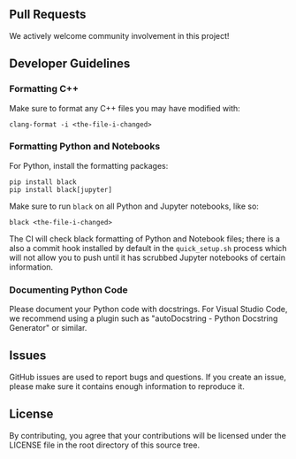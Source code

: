 ## Pull Requests

We actively welcome community involvement in this project!

## Developer Guidelines

### Formatting C++

Make sure to format any C++ files you may have modified with:
```shell
clang-format -i <the-file-i-changed>
```

### Formatting Python and Notebooks

For Python, install the formatting packages:
```shell
pip install black
pip install black[jupyter]
```

Make sure to run `black` on all Python and Jupyter notebooks, like so:
```shell
black <the-file-i-changed>
```

The CI will check black formatting of Python and Notebook files; there is a also a commit hook installed
by default in the `quick_setup.sh` process which will not allow you to push until it has scrubbed Jupyter
notebooks of certain information.

### Documenting Python Code

Please document your Python code with docstrings. For Visual Studio Code, we recommend using a plugin such as
"autoDocstring - Python Docstring Generator" or similar.

## Issues

GitHub issues are used to report bugs and questions. If you create an issue, please make sure it contains enough information to reproduce it.

## License

By contributing, you agree that your contributions will be licensed
under the LICENSE file in the root directory of this source tree.